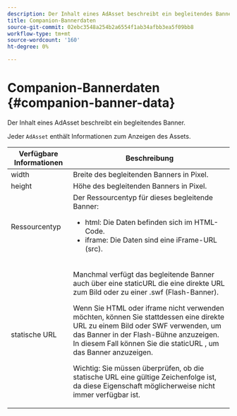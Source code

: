 ```yaml
---
description: Der Inhalt eines AdAsset beschreibt ein begleitendes Banner.
title: Companion-Bannerdaten
source-git-commit: 02ebc3548a254b2a6554f1ab34afbb3ea5f09bb8
workflow-type: tm+mt
source-wordcount: '160'
ht-degree: 0%

---
```


# Companion-Bannerdaten {#companion-banner-data}

Der Inhalt eines AdAsset beschreibt ein begleitendes Banner.

<!--<a id="section_D730B4FD6FD749E9860B6A07FC110552"></a>-->

Jeder `AdAsset` enthält Informationen zum Anzeigen des Assets.

<table id="table_760C885E2DCA4BE983CC57FDA7BD5B14"> 
 <thead> 
  <tr> 
   <th colname="col1" class="entry"> <b>Verfügbare Informationen </b></th> 
   <th colname="col2" class="entry"> <b>Beschreibung</b> </th> 
  </tr> 
 </thead>
 <tbody> 
  <tr> 
   <td colname="col1"> width </td> 
   <td colname="col2"> Breite des begleitenden Banners in Pixel. </td> 
  </tr> 
  <tr> 
   <td colname="col1"> height </td> 
   <td colname="col2"> Höhe des begleitenden Banners in Pixel. </td> 
  </tr> 
  <tr> 
   <td colname="col1"> Ressourcentyp </td> 
   <td colname="col2">Der Ressourcentyp für dieses begleitende Banner: 
    <ul id="ul_A067787FE49E4B6095BE0AC1D447DBB3"> 
     <li id="li_02B7224C67004095B3F6E50FD21E507E">html: Die Daten befinden sich im HTML-Code. </li> 
     <li id="li_5F37E14472424F808C6094F42009E676">iframe: Die Daten sind eine iFrame-URL (src). </li> 
    </ul> </td> 
  </tr> 
  <tr> 
   <td colname="col1"> statische URL </td> 
   <td colname="col2"> <p>Manchmal verfügt das begleitende Banner auch über eine <span class="codeph"> staticURL</span> die eine direkte URL zum Bild oder zu einer <span class="codeph"> .swf</span> (Flash-Banner). </p> <p>Wenn Sie HTML oder iframe nicht verwenden möchten, können Sie stattdessen eine direkte URL zu einem Bild oder SWF verwenden, um das Banner in der Flash-Bühne anzuzeigen. In diesem Fall können Sie die <span class="codeph"> staticURL</span> , um das Banner anzuzeigen. </p> <p>Wichtig: Sie müssen überprüfen, ob die statische URL eine gültige Zeichenfolge ist, da diese Eigenschaft möglicherweise nicht immer verfügbar ist. </p> </td> 
  </tr> 
 </tbody> 
</table>
